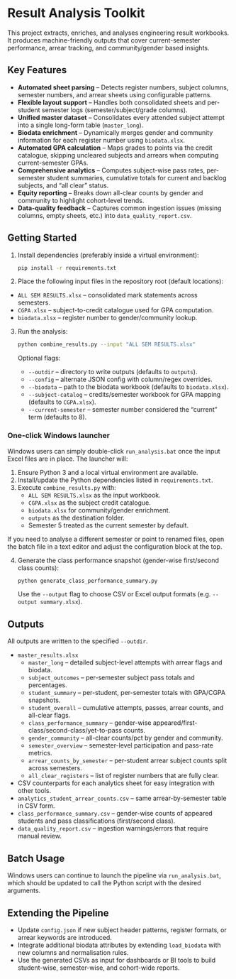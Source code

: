 # Result Analysis Toolkit

This project extracts, enriches, and analyses engineering result workbooks. It produces
machine-friendly outputs that cover current-semester performance, arrear tracking, and
community/gender based insights.

## Key Features

* **Automated sheet parsing** – Detects register numbers, subject columns, semester
  numbers, and arrear sheets using configurable patterns.
* **Flexible layout support** – Handles both consolidated sheets and per-student
  semester logs (semester/subject/grade columns).
* **Unified master dataset** – Consolidates every attended subject attempt into a single
  long-form table (`master_long`).
* **Biodata enrichment** – Dynamically merges gender and community information for each
  register number using `biodata.xlsx`.
* **Automated GPA calculation** – Maps grades to points via the credit catalogue,
  skipping uncleared subjects and arrears when computing current-semester GPAs.
* **Comprehensive analytics** – Computes subject-wise pass rates, per-semester student
  summaries, cumulative totals for current and backlog subjects, and “all clear” status.
* **Equity reporting** – Breaks down all-clear counts by gender and community to highlight
  cohort-level trends.
* **Data-quality feedback** – Captures common ingestion issues (missing columns, empty
  sheets, etc.) into `data_quality_report.csv`.

## Getting Started

1. Install dependencies (preferably inside a virtual environment):

   ```bash
   pip install -r requirements.txt
   ```

2. Place the following input files in the repository root (default locations):

* `ALL SEM RESULTS.xlsx` – consolidated mark statements across semesters.
* `CGPA.xlsx` – subject-to-credit catalogue used for GPA computation.
* `biodata.xlsx` – register number to gender/community lookup.

3. Run the analysis:

   ```bash
   python combine_results.py --input "ALL SEM RESULTS.xlsx"
   ```

   Optional flags:

   * `--outdir` – directory to write outputs (defaults to `outputs`).
   * `--config` – alternate JSON config with column/regex overrides.
   * `--biodata` – path to the biodata workbook (defaults to `biodata.xlsx`).
   * `--subject-catalog` – credits/semester workbook for GPA mapping (defaults to `CGPA.xlsx`).
   * `--current-semester` – semester number considered the “current” term (defaults to 8).

### One-click Windows launcher

Windows users can simply double-click `run_analysis.bat` once the input Excel files are in
place. The launcher will:

1. Ensure Python 3 and a local virtual environment are available.
2. Install/update the Python dependencies listed in `requirements.txt`.
3. Execute `combine_results.py` with:
   * `ALL SEM RESULTS.xlsx` as the input workbook.
   * `CGPA.xlsx` as the subject credit catalogue.
   * `biodata.xlsx` for community/gender enrichment.
   * `outputs` as the destination folder.
   * Semester 5 treated as the current semester by default.

If you need to analyse a different semester or point to renamed files, open the batch file
in a text editor and adjust the configuration block at the top.

4. Generate the class performance snapshot (gender-wise first/second class counts):

   ```bash
   python generate_class_performance_summary.py
   ```

   Use the `--output` flag to choose CSV or Excel output formats (e.g. `--output summary.xlsx`).

## Outputs

All outputs are written to the specified `--outdir`.

* `master_results.xlsx`
  * `master_long` – detailed subject-level attempts with arrear flags and biodata.
  * `subject_outcomes` – per-semester subject pass totals and percentages.
  * `student_summary` – per-student, per-semester totals with GPA/CGPA snapshots.
  * `student_overall` – cumulative attempts, passes, arrear counts, and all-clear flags.
  * `class_performance_summary` – gender-wise appeared/first-class/second-class/yet-to-pass counts.
  * `gender_community` – all-clear counts/pct by gender and community.
  * `semester_overview` – semester-level participation and pass-rate metrics.
  * `arrear_counts_by_semester` – per-student arrear subject counts split across semesters.
  * `all_clear_registers` – list of register numbers that are fully clear.
* CSV counterparts for each analytics sheet for easy integration with other tools.
* `analytics_student_arrear_counts.csv` – same arrear-by-semester table in CSV form.
* `class_performance_summary.csv` – gender-wise counts of appeared students and pass classifications (first/second class).
* `data_quality_report.csv` – ingestion warnings/errors that require manual review.

## Batch Usage

Windows users can continue to launch the pipeline via `run_analysis.bat`, which should be
updated to call the Python script with the desired arguments.

## Extending the Pipeline

* Update `config.json` if new subject header patterns, register formats, or arrear
  keywords are introduced.
* Integrate additional biodata attributes by extending `load_biodata` with new columns
  and normalisation rules.
* Use the generated CSVs as input for dashboards or BI tools to build student-wise,
  semester-wise, and cohort-wide reports.

